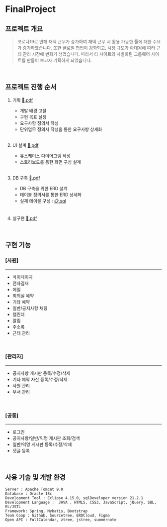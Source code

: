 # FinalProject
## 프로젝트 개요
> 코로나19로 인해 재택 근무가 증가하여 재택 근무 시 활용 가능한 툴에 대한 수요가 증가하였습니다. 또한 글로벌 협업이 강화되고, 시장 규모가 확대됨에 따라 근태 관리 시장에 변화가 생겼습니다. 
따라서 타 사이트와 차별화된 그룹웨어 사이트를 만들어 보고자 기획하게 되었습니다.
<br>

## 프로젝트 진행 순서
1. 기획  [:floppy_disk:.pdf](https://s3.us-west-2.amazonaws.com/secure.notion-static.com/f63008b3-bafb-4242-9caa-04e1f4e40658/01.%EA%B8%B0%ED%9A%8D%ED%9A%8C%EC%9D%98_Worktech.pdf?X-Amz-Algorithm=AWS4-HMAC-SHA256&X-Amz-Content-Sha256=UNSIGNED-PAYLOAD&X-Amz-Credential=AKIAT73L2G45EIPT3X45%2F20220126%2Fus-west-2%2Fs3%2Faws4_request&X-Amz-Date=20220126T104100Z&X-Amz-Expires=86400&X-Amz-Signature=f0bea671dfa855aaebe3a6b7b48fe894eedc32188e37336bba8830febb871548&X-Amz-SignedHeaders=host&response-content-disposition=filename%20%3D%2201.%25EA%25B8%25B0%25ED%259A%258D%25ED%259A%258C%25EC%259D%2598_Worktech.pdf%22&x-id=GetObject)
    + 개발 배경 고찰
    + 구현 목표 설정
    + 요구사항 정의서 작성
    + 단위업무 정의서 작성을 통한 요구사항 상세화  
    <br>
    
2. UI 설계  [:floppy_disk:.pdf](https://s3.us-west-2.amazonaws.com/secure.notion-static.com/f53cb7de-d619-4517-ace3-b1a405bca110/02.UI%ED%9A%8C%EC%9D%98_Worktech.pdf?X-Amz-Algorithm=AWS4-HMAC-SHA256&X-Amz-Content-Sha256=UNSIGNED-PAYLOAD&X-Amz-Credential=AKIAT73L2G45EIPT3X45%2F20220126%2Fus-west-2%2Fs3%2Faws4_request&X-Amz-Date=20220126T104127Z&X-Amz-Expires=86400&X-Amz-Signature=f969d5e2b27669008fba95e336f1cbad672c989a84072266e537f363f6d04ebf&X-Amz-SignedHeaders=host&response-content-disposition=filename%20%3D%2202.UI%25ED%259A%258C%25EC%259D%2598_Worktech.pdf%22&x-id=GetObject)
    + 유스케이스 다이어그램 작성
    + 스토리보드를 통한 화면 구성 설계  
    <br>
3. DB 구축  [:floppy_disk:.pdf](https://s3.us-west-2.amazonaws.com/secure.notion-static.com/4d256ca5-c5b8-4dd3-a0bb-bf31dd382477/03.DB%ED%9A%8C%EC%9D%98_Worktech.pdf?X-Amz-Algorithm=AWS4-HMAC-SHA256&X-Amz-Content-Sha256=UNSIGNED-PAYLOAD&X-Amz-Credential=AKIAT73L2G45EIPT3X45%2F20220126%2Fus-west-2%2Fs3%2Faws4_request&X-Amz-Date=20220126T104139Z&X-Amz-Expires=86400&X-Amz-Signature=b7bfaa9fa0eeb2846d10f5103b2170e8d9e668ac6879b324ece7bb0b93352651&X-Amz-SignedHeaders=host&response-content-disposition=filename%20%3D%2203.DB%25ED%259A%258C%25EC%259D%2598_Worktech.pdf%22&x-id=GetObject)
    + DB 구축을 위한 ERD 설계
    + 테이블 정의서를 통한 ERD 상세화
    + 실제 테이블 구성 : [:clipboard:.sql](https://s3.us-west-2.amazonaws.com/secure.notion-static.com/6f039189-5c25-4b4f-99cd-6283dad91e5d/Worktech_DB.sql?X-Amz-Algorithm=AWS4-HMAC-SHA256&X-Amz-Content-Sha256=UNSIGNED-PAYLOAD&X-Amz-Credential=AKIAT73L2G45EIPT3X45%2F20220126%2Fus-west-2%2Fs3%2Faws4_request&X-Amz-Date=20220126T104631Z&X-Amz-Expires=86400&X-Amz-Signature=c28f4c999811110ffb529e7bf145cd9c8b310f0073a3153052178f0960bd5e94&X-Amz-SignedHeaders=host&response-content-disposition=filename%20%3D%22Worktech_DB.sql%22&x-id=GetObject)
    <br>

4. 실구현  [:floppy_disk:.pdf](https://s3.us-west-2.amazonaws.com/secure.notion-static.com/a4974ee2-b15c-4479-bb77-054bcefb911a/04.%EC%B5%9C%EC%A2%85_Worktech.pdf?X-Amz-Algorithm=AWS4-HMAC-SHA256&X-Amz-Content-Sha256=UNSIGNED-PAYLOAD&X-Amz-Credential=AKIAT73L2G45EIPT3X45%2F20220126%2Fus-west-2%2Fs3%2Faws4_request&X-Amz-Date=20220126T104851Z&X-Amz-Expires=86400&X-Amz-Signature=8a1a46de92f74a01b70d573b830cd3ef8b475ab0d7a7b37a459db2467d8f8db0&X-Amz-SignedHeaders=host&response-content-disposition=filename%20%3D%2204.%25EC%25B5%259C%25EC%25A2%2585_Worktech.pdf%22&x-id=GetObject)
<br>

## 구현 기능
### [사원]
-------------
+ 마이페이지
+ 전자결재
+ 메일
+ 회의실 예약
+ 기타 예약
+ 일반/공지사항 채팅
+ 캘린더
+ 알림
+ 주소록
+ 근태 관리
<br>

### [관리자]
-------------
+ 공지사항 게시판 등록/수정/삭제
+ 기타 예약 자산 등록/수정/삭제
+ 사원 관리
+ 부서 관리
<br>

### [공통]
-------------
+ 로그인
+ 공지사항/일반/익명 게시판 조회/검색
+ 일반/익명 게시판 등록/수정/삭제
+ 댓글 등록
<br>

## 사용 기술 및 개발 환경
```
Server : Apache Tomcat 9.0
Database : Oracle 18c
Development Tool : Eclipse 4.15.0, sqlDeveloper version 21.2.1
Development Language :  JAVA , HTML5, CSS3, JavaScript, jQuery, SQL, EL/JSTL
Framework: Spring, Mybatis, Bootstrap
Team Coop : Github, Sourcetree, ERDCloud, Figma
Open API : FullCalendar, ztree, jstree, summernote
```
